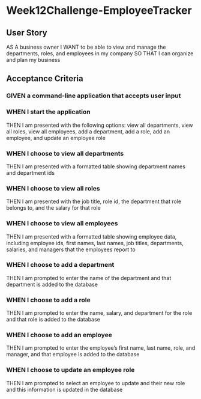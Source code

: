 # Week12Challenge-EmployeeTracker
 
 ## User Story
AS A business owner
I WANT to be able to view and manage the departments, roles, and employees in my company
SO THAT I can organize and plan my business

## Acceptance Criteria

### GIVEN a command-line application that accepts user input
### WHEN I start the application
THEN I am presented with the following options: view all departments, view all roles, view all employees, add a department, add a role, add an employee, and update an employee role
### WHEN I choose to view all departments
THEN I am presented with a formatted table showing department names and department ids
### WHEN I choose to view all roles
THEN I am presented with the job title, role id, the department that role belongs to, and the salary for that role
### WHEN I choose to view all employees
THEN I am presented with a formatted table showing employee data, including employee ids, first names, last names, job titles, departments, salaries, and managers that the employees report to
### WHEN I choose to add a department
THEN I am prompted to enter the name of the department and that department is added to the database
### WHEN I choose to add a role
THEN I am prompted to enter the name, salary, and department for the role and that role is added to the database
### WHEN I choose to add an employee
THEN I am prompted to enter the employee’s first name, last name, role, and manager, and that employee is added to the database
### WHEN I choose to update an employee role
THEN I am prompted to select an employee to update and their new role and this information is updated in the database